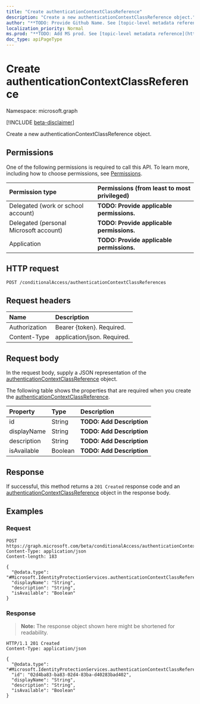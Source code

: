 ```yaml
---
title: "Create authenticationContextClassReference"
description: "Create a new authenticationContextClassReference object."
author: "**TODO: Provide Github Name. See [topic-level metadata reference](https://msgo.azurewebsites.net/add/document/guidelines/metadata.html#topic-level-metadata)**"
localization_priority: Normal
ms.prod: "**TODO: Add MS prod. See [topic-level metadata reference](https://msgo.azurewebsites.net/add/document/guidelines/metadata.html#topic-level-metadata)**"
doc_type: apiPageType
---
```


# Create authenticationContextClassReference
Namespace: microsoft.graph

[!INCLUDE [beta-disclaimer](../../includes/beta-disclaimer.md)]

Create a new authenticationContextClassReference object.

## Permissions
One of the following permissions is required to call this API. To learn more, including how to choose permissions, see [Permissions](/graph/permissions-reference).

|Permission type|Permissions (from least to most privileged)|
|:---|:---|
|Delegated (work or school account)|**TODO: Provide applicable permissions.**|
|Delegated (personal Microsoft account)|**TODO: Provide applicable permissions.**|
|Application|**TODO: Provide applicable permissions.**|

## HTTP request

<!-- {
  "blockType": "ignored"
}
-->
``` http
POST /conditionalAccess/authenticationContextClassReferences
```

## Request headers
|Name|Description|
|:---|:---|
|Authorization|Bearer {token}. Required.|
|Content-Type|application/json. Required.|

## Request body
In the request body, supply a JSON representation of the [authenticationContextClassReference](../resources/authenticationcontextclassreference.md) object.

The following table shows the properties that are required when you create the [authenticationContextClassReference](../resources/authenticationcontextclassreference.md).

|Property|Type|Description|
|:---|:---|:---|
|id|String|**TODO: Add Description**|
|displayName|String|**TODO: Add Description**|
|description|String|**TODO: Add Description**|
|isAvailable|Boolean|**TODO: Add Description**|



## Response

If successful, this method returns a `201 Created` response code and an [authenticationContextClassReference](../resources/authenticationcontextclassreference.md) object in the response body.

## Examples

### Request
<!-- {
  "blockType": "request",
  "name": "create_authenticationcontextclassreference_from_"
}
-->
``` http
POST https://graph.microsoft.com/beta/conditionalAccess/authenticationContextClassReferences
Content-Type: application/json
Content-length: 183

{
  "@odata.type": "#Microsoft.IdentityProtectionServices.authenticationContextClassReference",
  "displayName": "String",
  "description": "String",
  "isAvailable": "Boolean"
}
```


### Response
>**Note:** The response object shown here might be shortened for readability.
<!-- {
  "blockType": "response",
  "truncated": true,
  "@odata.type": "Microsoft.IdentityProtectionServices.authenticationContextClassReference"
}
-->
``` http
HTTP/1.1 201 Created
Content-Type: application/json

{
  "@odata.type": "#Microsoft.IdentityProtectionServices.authenticationContextClassReference",
  "id": "02d4ba83-ba83-02d4-83ba-d40283bad402",
  "displayName": "String",
  "description": "String",
  "isAvailable": "Boolean"
}
```

